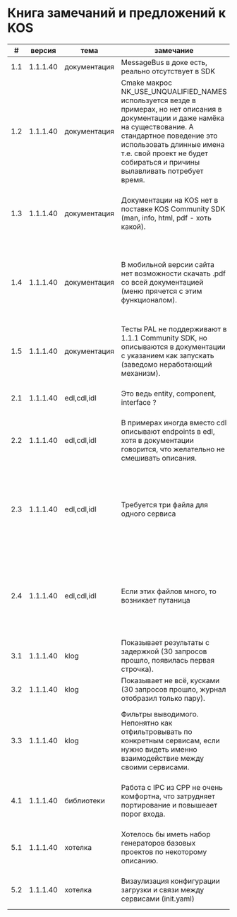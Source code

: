 # Книга замечаний и предложений к KOS

| #   | версия   | тема         | замечание                                                                                                                                                                                                                                                              | предложение                                                                                                                           | 
|-----|----------|--------------|------------------------------------------------------------------------------------------------------------------------------------------------------------------------------------------------------------------------------------------------------------------------|---------------------------------------------------------------------------------------------------------------------------------------|
| 1.1 | 1.1.1.40 | документация | MessageBus в доке есть, реально отсутствует в SDK                                                                                                                                                                                                                      | Подправить документацию.                                                                                                              |
| 1.2 | 1.1.1.40 | документация | Cmake макрос NK_USE_UNQUALIFIED_NAMES используется везде в примерах, но нет описания в документации и даже намёка на существование. А стандартное поведение это использовать длинные имена т.е. свой проект не будет собираться и причины вылавливать потребует время. | Подправить документацию.                                                                                                              |
| 1.3 | 1.1.1.40 | документация | Документации на KOS нет в поставке KOS Community SDK (man, info, html, pdf - хоть какой).                                                                                                                                                                              | Добавить хотя бы .pdf со всеми разделами помощи, который сейчас можно скачать с сайта.                                                |
| 1.4 | 1.1.1.40 | документация | В мобильной версии сайта нет возможности скачать .pdf со всей документацией (меню прячется с этим функционалом).                                                                                                                                                       | Подправить шаблон сайта документации, чтобы возможность скачать pdf появилась и для мобильных экранов.                                |
| 1.5 | 1.1.1.40 | документация | Тесты PAL не поддерживают в 1.1.1 Community SDK, но описываются в документации с указанием как запускать (заведомо неработающий механизм).                                                                                                                             | Подправить документацию.                                                                                                              |
| 2.1 | 1.1.1.40 | edl,cdl,idl  | Это ведь entity, component, interface ?                                                                                                                                                                                                                                | Указать в документации что закладывалось в название.                                                                                  |
| 2.2 | 1.1.1.40 | edl,cdl,idl  | В примерах иногда вместо cdl описывают endpoints в edl, хотя в документации говорится, что желательно не смешивать описания.                                                                                                                                           | В примерах показывать то, как говорит документация.                                                                                   | 
| 2.3 | 1.1.1.40 | edl,cdl,idl  | Требуется три файла для одного сервиса                                                                                                                                                                                                                                 | Хотелось бы иметь возможность склеивать файлы в один, как для сервиса, так и для всего проекта (по аналогии с Kubernetes описаниями). |
| 2.4 | 1.1.1.40 | edl,cdl,idl  | Если этих файлов много, то возникает путаница                                                                                                                                                                                                                          | Возможно, было бы полезно иметь возможность автоматически создавать схему визуализирующую взаимосвязь описанных сущеностей            |
| 3.1 | 1.1.1.40 | klog         | Показывает результаты с задержкой (30 запросов прошло, появилась первая строчка).                                                                                                                                                                                      | Описать причины такого поведения и что вообще ожидать.                                                                                |
| 3.2 | 1.1.1.40 | klog         | Показывает не всё, кусками (30 запросов прошло, журнал отобразил только пару).                                                                                                                                                                                         | Описать причины такого поведения и что ожидать.                                                                                       |
| 3.3 | 1.1.1.40 | klog         | Фильтры выводимого. Непонятно как отфильтровывать по конкретным сервисам, если нужно видеть именно взаимодействие между своими сервисами.                                                                                                                              | Добавить примеров с разными фильтрами (как на уровне psl описаний, так и своего кода-фильтра)                                         |
| 4.1 | 1.1.1.40 | библиотеки   | Работа с IPC из CPP не очень комфортна, что затрудняет портирование и повышеает порог входа.                                                                                                                                                                           | Наметить дорогу ведущую к высокоуровневой библиотеке IPC на CPP                                                                       |
| 5.1 | 1.1.1.40 | хотелка      | Хотелось бы иметь набор генераторов базовых проектов по некоторому описанию.                                                                                                                                                                                           | Запустил программу с параметрами - получил проект готовый к сборке.                                                                   | 
| 5.2 | 1.1.1.40 | хотелка      | Визаулизация конфигурации загрузки и связи между сервисами (init.yaml)                                                                                                                                                                                                 | Запустил программу - получил plantuml или svg схемку                                                                                  |
